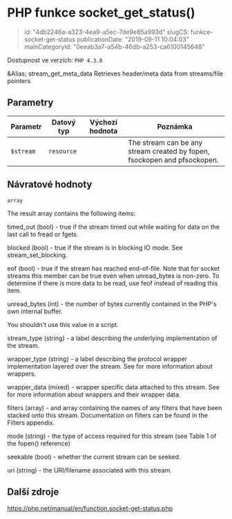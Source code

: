 PHP funkce socket_get_status()
==============================

> id: "4db2246a-a323-4ea9-a5ec-7de9e85a993d"
> slugCS: funkce-socket-get-status
> publicationDate: "2019-09-11 10:04:03"
> mainCategoryId: "0eeab3a7-a54b-46db-a253-ca6100145648"

Dostupnost ve verzích: `PHP 4.3.0`

&Alias; <function>stream_get_meta_data</function>
Retrieves header/meta data from streams/file pointers


Parametry
--------------

| Parametr | Datový typ | Výchozí hodnota | Poznámka |
|-----|-----|-----|-----|
| `$stream` | `resource` |  | The stream can be any stream created by fopen, fsockopen and pfsockopen. |


Návratové hodnoty
----------------

`array`

The result array contains the following items:
</p>
<p>
timed_out (bool) - true if the stream
timed out while waiting for data on the last call to
fread or fgets.
</p>
<p>
blocked (bool) - true if the stream is
in blocking IO mode. See stream_set_blocking.
</p>
<p>
eof (bool) - true if the stream has reached
end-of-file. Note that for socket streams this member can be true
even when unread_bytes is non-zero. To
determine if there is more data to be read, use
feof instead of reading this item.
</p>
<p>
unread_bytes (int) - the number of bytes
currently contained in the PHP's own internal buffer.
</p>
You shouldn't use this value in a script.
<p>
stream_type (string) - a label describing
the underlying implementation of the stream.
</p>
<p>
wrapper_type (string) - a label describing
the protocol wrapper implementation layered over the stream.
See for more information about wrappers.
</p>
<p>
wrapper_data (mixed) - wrapper specific
data attached to this stream. See for
more information about wrappers and their wrapper data.
</p>
<p>
filters (array) - and array containing
the names of any filters that have been stacked onto this stream.
Documentation on filters can be found in the
Filters appendix.
</p>
<p>
mode (string) - the type of access required for
this stream (see Table 1 of the fopen() reference)
</p>
<p>
seekable (bool) - whether the current stream can
be seeked.
</p>
<p>
uri (string) - the URI/filename associated with this
stream.

Další zdroje
------------

https://php.net/manual/en/function.socket-get-status.php
